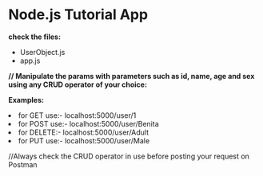 # Node.js Tutorial App

**check the files:**

<ul>
<li>UserObject.js</li>
<li>app.js</li>
</ul>

**// Manipulate the params with parameters such as id, name, age and sex using any CRUD operator of your choice:**

**Examples:**
<li>for GET use:-   localhost:5000/user/1</li>
<li>for POST use:-   localhost:5000/user/Benita</li>
<li>for DELETE:-  localhost:5000/user/Adult</li>
<li>for PUT use:-   localhost:5000/user/Male</li>

//Always check the CRUD operator in use before posting your request on Postman